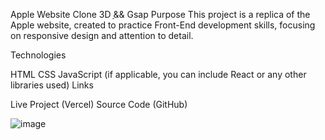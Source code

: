 

Apple Website Clone 3D ַַ&& Gsap
Purpose
This project is a replica of the Apple website, created to practice Front-End development skills, focusing on responsive design and attention to detail.

Technologies

HTML
CSS
JavaScript (if applicable, you can include React or any other libraries used)
Links

Live Project (Vercel)
Source Code (GitHub)


![image](https://github.com/user-attachments/assets/46a9e3a2-c184-41d2-8690-7c941ae204a8)
